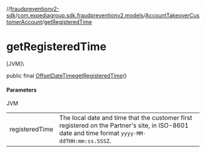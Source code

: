 //[fraudpreventionv2-sdk](../../../index.md)/[com.expediagroup.sdk.fraudpreventionv2.models](../index.md)/[AccountTakeoverCustomerAccount](index.md)/[getRegisteredTime](get-registered-time.md)

# getRegisteredTime

[JVM]\

public final [OffsetDateTime](https://docs.oracle.com/javase/8/docs/api/java/time/OffsetDateTime.html)[getRegisteredTime](get-registered-time.md)()

#### Parameters

JVM

| | |
|---|---|
| registeredTime | The local date and time that the customer first registered on the Partner's site, in ISO-8601 date and time format `yyyy-MM-ddTHH:mm:ss.SSSZ`. |
